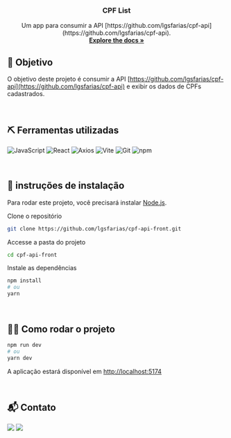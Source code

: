 <p align="center">
  <h3 align="center">
    CPF List
  </h3>
  <p align="center">
    Um app para consumir a API [https://github.com/lgsfarias/cpf-api](https://github.com/lgsfarias/cpf-api).
    <br />
    <a href="https://github.com/lgsfarias/cpf-api-front"><strong>Explore the docs »</strong></a>
    <br />
</p>

## 🎯 Objetivo

O objetivo deste projeto é consumir a API [https://github.com/lgsfarias/cpf-api](https://github.com/lgsfarias/cpf-api) e exibir os dados de CPFs cadastrados.

<br/>

## ⛏️ Ferramentas utilizadas

![JavaScript](https://img.shields.io/badge/JavaScript-F7DF1E?style=for-the-badge&logo=javascript&logoColor=black)
![React](https://img.shields.io/badge/React-20232A?style=for-the-badge&logo=react&logoColor=61DAFB)
![Axios](https://img.shields.io/badge/Axios-20232A?style=for-the-badge&logo=axios&logoColor=61DAFB)
![Vite](https://img.shields.io/badge/Vite-646CFF?style=for-the-badge&logo=vite&logoColor=white)
![Git](https://img.shields.io/badge/git-%23F05033.svg?style=for-the-badge&logo=git&logoColor=white)
![npm](https://img.shields.io/badge/npm-CB3837?style=for-the-badge&logo=npm&logoColor=white)

<br/>

## 🏁 instruções de instalação

Para rodar este projeto, você precisará instalar [Node.js](https://nodejs.org/en/).

Clone o repositório

```bash
git clone https://github.com/lgsfarias/cpf-api-front.git
```

Accesse a pasta do projeto

```bash
cd cpf-api-front
```

Instale as dependências

```bash
npm install
# ou
yarn
```

<br/>

## 🏃🏽 Como rodar o projeto

```bash
npm run dev
# ou
yarn dev
```

A aplicação estará disponível em [http://localhost:5174](http://localhost:5174)

<br/>

## 📬 Contato

<div>
  <a href="https://www.linkedin.com/in/lgsfarias" target="_blank"><img src="https://img.shields.io/badge/-LinkedIn-%230077B5?style=for-the-badge&logo=linkedin&logoColor=white" target="_blank"></a>
  <a href = "mailto:lgsfarias.dev@gmail.com"><img src="https://img.shields.io/badge/Gmail-D14836?style=for-the-badge&logo=gmail&logoColor=white" target="_blank"></a>
</div>
